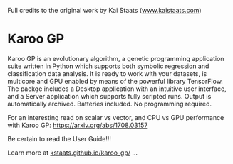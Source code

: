 Full credits to the original work by Kai Staats (www.kaistaats.com)

# Karoo GP

Karoo GP is an evolutionary algorithm, a genetic programming application suite written in Python which supports both 
symbolic regression and classification data analysis. It is ready to work with your datasets, is multicore and GPU 
enabled by means of the powerful library TensorFlow. The packge includes a Desktop application with an intuitive user
interface, and a Server application which supports fully scripted runs. Output is automatically archived. Batteries 
included. No programming required.

For an interesting read on scalar vs vector, and CPU vs GPU performance with Karoo GP:
https://arxiv.org/abs/1708.03157

Be certain to read the User Guide!!!

Learn more at <a href="http://kstaats.github.io/karoo_gp/">kstaats.github.io/karoo_gp/</a> ...

